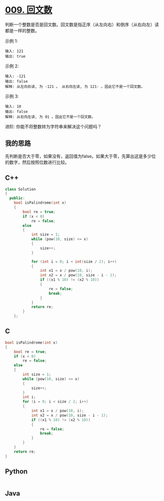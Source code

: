 # [009. 回文数](https://leetcode-cn.com/problems/palindrome-number/description/)

判断一个整数是否是回文数。回文数是指正序（从左向右）和倒序（从右向左）读都是一样的整数。

示例 1:

```code
输入: 121
输出: true
```

示例 2:

```code
输入: -121
输出: false
解释: 从左向右读, 为 -121 。 从右向左读, 为 121- 。因此它不是一个回文数。
```

示例 3:

```code
输入: 10
输出: false
解释: 从右向左读, 为 01 。因此它不是一个回文数。
```

进阶:
你能不将整数转为字符串来解决这个问题吗？

## 我的思路

先判断是否大于零，如果没有，返回值为false。如果大于零，先算出这是多少位的数字，然后按照位数进行比较。

## C++

```cpp
class Solution
{
  public:
    bool isPalindrome(int x)
    {
        bool re = true;
        if (x < 0)
            re = false;
        else
        {
            int size = 1;
            while (pow(10, size) <= x)
            {
                size++;
            }

            for (int i = 0; i < int(size / 2); i++)
            {
                int x1 = x / pow(10, i);
                int x2 = x / pow(10, size - i - 1);
                if ((x1 % 10) != (x2 % 10))
                {
                    re = false;
                    break;
                }
            }
            return re;
        }
    };

```

## C

```c
bool isPalindrome(int x)
{
    bool re = true;
    if (x < 0)
        re = false;
    else
    {
        int size = 1;
        while (pow(10, size) <= x)
        {
            size++;
        }
        int i;
        for (i = 0; i < size / 2; i++)
        {
            int x1 = x / pow(10, i);
            int x2 = x / pow(10, size - i - 1);
            if ((x1 % 10) != (x2 % 10))
            {
                re = false;
                break;
            }
        }
    }
    return re;
}
```

## Python

```Python

```

## Java

```Java

```
